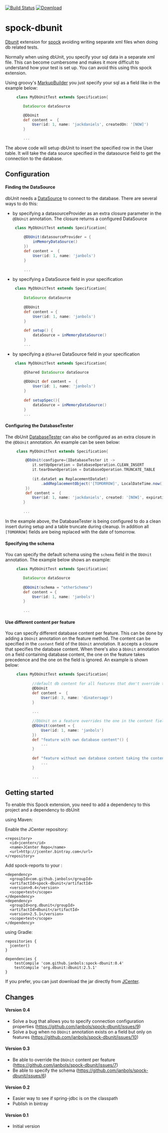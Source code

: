 [![Build Status](https://travis-ci.org/janbols/spock-dbunit.svg?branch=master)](https://travis-ci.org/janbols/spock-dbunit)
[![Download](https://api.bintray.com/packages/janbols/maven/spock-dbunit/images/download.svg?version=0.4) ](https://bintray.com/janbols/maven/spock-dbunit/0.4/link)

spock-dbunit
============

[Dbunit](http://dbunit.sourceforge.net/) extension for [spock](http://spockframework.org/) avoiding writing separate xml files
when doing db related tests.

Normally when using dbUnit, you specify your sql data in a separate xml file. This can become cumbersome 
and makes it more difficult to understand how your test is set up. 
You can avoid this using this spock extension.

Using groovy's [MarkupBuilder](http://groovy-lang.org/processing-xml.html#_markupbuilder) you just specify your sql as a field 
like in the example below:

```groovy
     class MyDbUnitTest extends Specification{

        DataSource dataSource

        @DbUnit
        def content =  {
            User(id: 1, name: 'jackdaniels', createdOn: '[NOW]')
        }

        ...
```

The above code will setup dbUnit to insert the specified row in the User table.
It will take the data source specified in the datasource field to get the connection to the database.

Configuration
-------------
#### Finding the DataSource
dbUnit needs a [DataSource](https://docs.oracle.com/javase/7/docs/api/javax/sql/DataSource.html) to connect to the database. There are several ways to do this:
* by specifying a datasourceProvider as an extra closure parameter in the `@DbUnit` annotation. The closure returns a configured DataSource
   ```groovy
    class MyDbUnitTest extends Specification{
    
        @DbUnit(datasourceProvider = {
            inMemoryDataSource()
        })
        def content =  {
            User(id: 1, name: 'janbols')
        }
    
        ...
   ```
* by specifying a DataSource field in your specification
   ```groovy
    class MyDbUnitTest extends Specification{
    
        DataSource dataSource
    
        @DbUnit
        def content = {
            User(id: 1, name: 'janbols')
        }
    
        def setup() {
            dataSource = inMemoryDataSource()
        }    
        ...
   ```
* by specifying a `@Shared` DataSource field in your specification
   ```groovy
    class MyDbUnitTest extends Specification{

        @Shared DataSource dataSource
    
        @DbUnit def content =  {
            User(id: 1, name: 'janbols')
        }
    
        def setupSpec(){
            dataSource = inMemoryDataSource()
        }
        ...
   ```

#### Configuring the DatabaseTester
The dbUnit [DatabaseTester](http://dbunit.sourceforge.net/apidocs/org/dbunit/IDatabaseTester.html)
can also be configured as an extra closure in the `@DbUnit` annotation. An example can be seen below:

```groovy
     class MyDbUnitTest extends Specification{

         @DbUnit(configure={IDatabaseTester it ->
            it.setUpOperation = DatabaseOperation.CLEAN_INSERT
            it.tearDownOperation = DatabaseOperation.TRUNCATE_TABLE
    
            (it.dataSet as ReplacementDataSet)
                .addReplacementObject('[TOMORROW]', LocalDateTime.now().plusDays(1).toDate())
         }) 
         def content =  {
            User(id: 1, name: 'jackdaniels', created: '[NOW]', expiration: '[TOMORROW]')
        }
        
        ...
```

In the example above, the DatabaseTester is being configured to do a clean insert during setup and a table truncate during cleanup.
In addition all `[TOMORROW]` fields are being replaced with the date of tomorrow.

#### Specifying the schema
You can specify the default schema using the `schema` field in the `DbUnit` annotation. 
The example below shows an example:

```groovy
     class MyDbUnitTest extends Specification{

        DataSource dataSource
    
        @DbUnit(schema = "otherSchema")
        def content = {
            User(id: 1, name: 'janbols')
        }
        
        ...
```

#### Use different content per feature
You can specify different database content per feature. This can be done by adding a `DbUnit` annotation 
on the feature method. 
The content can be specified in the `content` field of the `DbUnit` annotation. 
It accepts a closure that specifies the database content. 
When there's also a `DbUnit` annotation on a field containing database content, 
the one on the feature takes precedence and the one on the field is ignored. 
An example is shown below:
```groovy
     class MyDbUnitTest extends Specification{
            
            //default db content for all features that don't override this one
            @DbUnit
            def content =  {
                User(id: 3, name: 'dinatersago')
            }
        
            ...
        
            //DbUnit on a feature overrides the one in the content field
            @DbUnit(content = {
                User(id: 1, name: 'janbols')
            })
            def "feature with own database content"() {
                ...
            }
        
            def "feature without own database content taking the content of the field"() {
                ...
            }
            
            ...

```

Getting started
---
To enable this Spock extension, you need to add a dependency to this project and a dependency to dbUnit

using Maven:

Enable the JCenter repository:

    <repository>
      <id>jcenter</id>
      <name>JCenter Repo</name>
      <url>http://jcenter.bintray.com</url>
    </repository>
Add spock-reports to your <dependencies>:

    <dependency>
      <groupId>com.github.janbols</groupId>
      <artifactId>spock-dbunit</artifactId>
      <version>0.4</version>
      <scope>test</scope>
    </dependency>
    <dependency>
      <groupId>org.dbunit</groupId>
      <artifactId>dbunit</artifactId>
      <version>2.5.1</version>
      <scope>test</scope>
    </dependency>


using Gradle:

    repositories {
      jcenter()
    }

    dependencies {
        testCompile 'com.github.janbols:spock-dbunit:0.4'
        testCompile 'org.dbunit:dbunit:2.5.1'
    }

If you prefer, you can just download the jar directly 
from [JCenter](http://jcenter.bintray.com/com/github/janbols/spock-dbunit/0.4/:spock-dbunit-0.4.jar).

Changes
---
#### Version 0.4
* Solve a bug that allows you to specify connection configuration properties (https://github.com/janbols/spock-dbunit/issues/9)
* Solve a bug when no `DbUnit` annotation exists on a field but only on features (https://github.com/janbols/spock-dbunit/issues/10)

#### Version 0.3
* Be able to override the `DbUnit` content per feature (https://github.com/janbols/spock-dbunit/issues/7)
* Be able to specify the schema (https://github.com/janbols/spock-dbunit/issues/6)

#### Version 0.2
* Easier way to see if spring-jdbc is on the classpath
* Publish in bintray

#### Version 0.1
* Initial version

